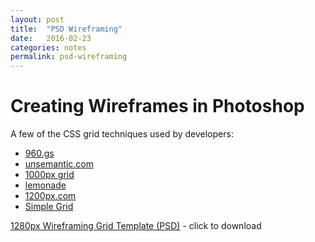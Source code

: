 ```yaml
---
layout: post
title:  "PSD Wireframing"
date:   2016-02-23
categories: notes
permalink: psd-wireframing
---
```


# Creating Wireframes in Photoshop

A few of the CSS grid techniques used by developers:

+ [960.gs](http://960.gs/)
+ [unsemantic.com](http://unsemantic.com/)
+ [1000px grid](http://www.elliotjaystocks.com/blog/a-better-photoshop-grid-for-responsive-web-design/)
+ [lemonade](http://lemonade.im/)
+ [1200px.com](http://1200px.com/)
+ [Simple Grid](http://thisisdallas.github.io/Simple-Grid/)


[1280px Wireframing Grid Template (PSD)](/web-spring-16/resources/1280-grid-template.psd) - click to download